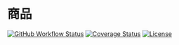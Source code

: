 # 商品

[![GitHub Workflow Status](https://img.shields.io/github/actions/workflow/status/miaoxing/product/build.yml?style=flat-square)](https://github.com/miaoxing/product/actions)
[![Coverage Status](https://img.shields.io/coveralls/miaoxing/product.svg?style=flat-square)](https://coveralls.io/r/miaoxing/product)
[![License](http://img.shields.io/badge/license-MIT-brightgreen.svg?style=flat-square)](http://www.opensource.org/licenses/MIT)
